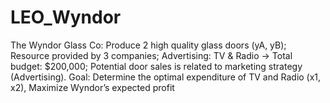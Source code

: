 # LEO_Wyndor
The Wyndor Glass Co: Produce 2 high quality glass doors (yA, yB); Resource provided by 3 companies; Advertising: TV &amp; Radio → Total budget: $200,000; Potential door sales is related to marketing strategy (Advertising). Goal: Determine the optimal expenditure of TV and Radio (x1, x2), Maximize Wyndor’s expected profit
